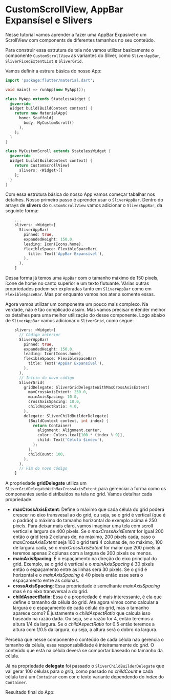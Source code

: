 # CustomScrollView, AppBar Expansísel e Slivers

Nesse tutorial vamos aprender a fazer uma AppBar Expasível e um ScrollView com components de diferentes tamanhos no seu conteúdo. 

Para construir essa estrutura de tela nós vamos utilizar basicamente o componente `CustomScrollView` as variantes do Sliver, como `SliverAppBar`, `SliverFixedExtentList` e `SliverGrid`.

Vamos definir a estrura básica do nosso App:

```dart
import 'package:flutter/material.dart';

void main() => runApp(new MyApp());

class MyApp extends StatelessWidget {
  @override
  Widget build(BuildContext context) {
    return new MaterialApp(
      home: Scaffold(
        body: MyCustomScroll()
      ),
    );
  }
}

class MyCustomScroll extends StatelessWidget {
  @override
  Widget build(BuildContext context) {
    return CustomScrollView(
      slivers: <Widget>[]  
    );
  }
}
```

Com essa estrutura básica do nosso App vamos começar tabalhar nos detalhes. Nosso primeiro passo é aprender usar o `SliverAppBar`. Dentro do arrays de __slivers__ do `CustomScrollView` vamos adicionar o `SliverAppBar`, da seguinte forma:

```dart
    ...
    slivers: <Widget>[
      SliverAppBar(
        pinned: true,
        expandedHeight: 150.0,
        leading: Icon(Icons.home),
        flexibleSpace: FlexibleSpaceBar(
          title: Text('AppBar Expansível'),
        ),
      ),
    ]
```
Dessa forma já temos uma `AppBar` com o tamanho máximo de 150 pixels, ícone de home no canto superior e um texto flutuante. Várias outras propriedades podem ser exploradas tanto em `SliverAppBar` como em `FlexibleSpaceBar`. Mas por enquanto vamos nos ater a somente essas.

Agora vamos utilizar um componente um pouco mais complexo. Na verdade, não é tão complicado assim. Mas vamos precisar entender melhor os detalhes para uma melhor utilização do desse componente. Logo abaixo de `SliverAppBar` vamos adicionar o `SliverGrid`, como segue:

```dart
    slivers: <Widget>[
      // Código anterior
      SliverAppBar(
        pinned: true,
        expandedHeight: 150.0,
        leading: Icon(Icons.home),
        flexibleSpace: FlexibleSpaceBar(
          title: Text('AppBar Expansível'),
        ),
      ),
      // Início do novo código
      SliverGrid(
        gridDelegate: SliverGridDelegateWithMaxCrossAxisExtent(
          maxCrossAxisExtent: 250.0,
          mainAxisSpacing: 10.0,
          crossAxisSpacing: 10.0,
          childAspectRatio: 4.0,
        ),
        delegate: SliverChildBuilderDelegate(
          (BuildContext context, int index) {
            return Container(
              alignment: Alignment.center,
              color: Colors.teal[100 * (index % 9)],
              child: Text('Célula $index'),
            );
          },
          childCount: 100,
        ),
      ),
      // Fim do novo código
    ]
```
A propriedade __gridDelegate__ utiliza um `SliverGridDelegateWithMaxCrossAxisExtent` para gerenciar a forma como os componentes serão distribuidos na tela no grid. Vamos detalhar cada propriedade.

- __maxCrossAxisExtent__: Define o máximo que cada célula do grid poderá crescer no eixo transvesal ao do grid, ou seja, se o grid é vertical (que é o padrão) o máximo do tamanho horizontal do exemplo acima é 250 pixels. Para deixar mais claro, vamos imaginar uma tela com scroll vertical e largura de 400 pixels. Se o _maxCrossAxisExtent_ for igual 200 então o grid terá 2 colunas de, no máximo, 200 pixels cada, caso o _maxCrossAxisExtent_ seja 100 o grid terá 4 colunas de, no máximo, 100 de largura cada, se o _maxCrossAxisExtent_ for maior que 200 pixels aí teremos apenas 2 colunas com a largura de 200 pixels ou menos.
- __mainAxisSpacing__: É o espaçamento na direção do eixo principal do grid. Exemplo, se o grid é vertical e o _mainAxisSpacing_ é 30 pixels então o espaçamento entre as linhas será 30 pixels. Se o grid é horizontal e o _mainAxisSpacing_ é 40 pixels então esse será o espaçamento entre as colunas.
- __crossAxisSpacing__: Essa propriedade é semelhante _mainAxisSpacing_ mas é no eixo transversal a do grid.
- __childAspectRatio__: Essa é a propriedade é mais interessante, é ela que define o tamanho da célula do grid. Até agora vimos como calcular a largura e o espaçamento de cada célula do grid, mas o tamanho aparece como? É justamente o _childAspectRatio_ que calcula isso baseado na razão dada. Ou seja, se a razão for 4, então teremos a altura 1/4 da largura. Se o _childAspectRatio_ for 0.5 então teremos a altura com 1/0.5 da largura, ou seja, a altura será o dobro da largura.

Perceba que nesse componente o conteúdo de cada célula não gerencia o tamanho da célula, essa responsabilidade é inteiramamente do _grid_. O conteúdo que está na célula deverá se comportar baseado no tamanho da célula.

Já na propriedade __delegate__ foi passado o `SliverChildBuilderDelegate` que vai gerar 100 células para o _grid_, como passado no _childCount_ e cada célula terá um `Container` com cor e texto variante dependendo do _index_ do `Container`.

Resultado final do App:

![]()
